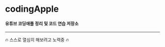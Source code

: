 # codingApple

#### 유튜브 <span style="color:rad">코딩애플</span> 정리 및 코드 연습 저장소

---------------------------

:fire: 스스로 열심히 해보려고 노력중 :fire:
